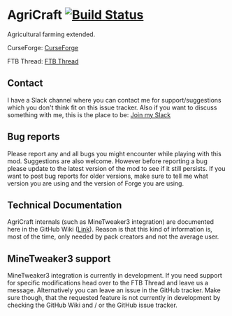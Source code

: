 # AgriCraft [![Build Status](https://travis-ci.org/InfinityRaider/AgriCraft.svg?branch=master)](https://travis-ci.org/InfinityRaider/AgriCraft)

Agricultural farming extended. 

CurseForge: [CurseForge](http://minecraft.curseforge.com/mc-mods/225635-agricraft)

FTB Thread: [FTB Thread](http://forum.feed-the-beast.com/threads/1-7-10-agricraft.50964/)

## Contact
I have a Slack channel where you can contact me for support/suggestions which you don't think fit on this issue tracker. Also if you want to discuss something with me, this is the place to be: [Join my Slack](https://join-infinityraider-slack.herokuapp.com)

## Bug reports

Please report any and all bugs you might encounter while playing with this mod. Suggestions are also welcome.
However before reporting a bug please update to the latest version of the mod to see if it still persists.
If you want to post bug reports for older versions, make sure to tell me what version you are using and the version of Forge you are using.


## Technical Documentation

AgriCraft internals (such as MineTweaker3 integration) are documented here in the GitHub Wiki
([Link](https://github.com/InfinityRaider/AgriCraft/wiki)). Reason is that
this kind of information is, most of the time, only needed by pack creators and not the average user.


## MineTweaker3 support

MineTweaker3 integration is currently in development. If you need support for specific modifications head over
to the FTB Thread and leave us a message. Alternatively you can leave an issue in the GitHub tracker. Make sure though, that the
requested feature is not currently in development by checking the GitHub Wiki and / or the GitHub issue tracker.


